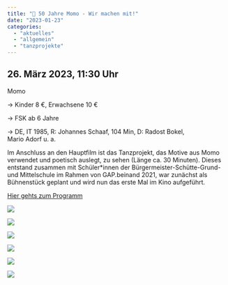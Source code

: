```yaml
---
title: "🐢 50 Jahre Momo - Wir machen mit!"
date: "2023-01-23"
categories: 
  - "aktuelles"
  - "allgemein"
  - "tanzprojekte"
---
```


## 26\. März 2023, 11:30 Uhr  
Momo

→ Kinder 8 €, Erwachsene 10 €

→ FSK ab 6 Jahre

→ DE, IT 1985, R: Johannes Schaaf, 104 Min, D: Radost Bokel,  
Mario Adorf u. a.

Im Anschluss an den Hauptfilm ist das Tanzprojekt, das Motive aus Momo verwendet und poetisch auslegt, zu sehen (Länge ca. 30 Minuten). Dieses entstand zusammen mit Schüler\*innen der Bürgermeister-Schütte-Grund- und Mittelschule im Rahmen von GAP.beinand 2021, war zunächst als Bühnenstück geplant und wird nun das erste Mal im Kino aufgeführt.

[Hier gehts zum Programm](https://buergerservice.gapa.de/programm-1-quartal/)

![](Momo_2022_SM_Post_1200x1200_FIN4.png)

![](Momo_2022_SM_Post_1200x1200_FIN17.png)

![](Momo_2022_SM_Post_1200x1200_FIN20.png)

![](Momo_2022_SM_Post_1200x1200_FIN18.png)

![](Momo_2022_SM_Post_1200x1200_FIN21.png)

![](Bildschirm­foto-2023-01-23-um-21.21.17.png)
